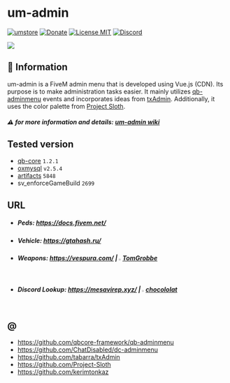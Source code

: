 # um-admin 

[![umstore](https://cdn.discordapp.com/attachments/715130970294059088/1044857362617470986/Baslksz-3.png)](https://uyuyorumstore.com)
[![Donate](https://cdn.discordapp.com/attachments/715130970294059088/1044848075996405820/coffee.png)](https://www.buymeacoffee.com/umcof)
[![License MIT](https://cdn.discordapp.com/attachments/715130970294059088/1044845854508449822/license.png)](https://choosealicense.com/licenses/gpl-3.0)
[![Discord](https://cdn.discordapp.com/attachments/715130970294059088/1044855172494532628/discord.png)](https://discord.gg/cf6wkBFeYV)

<img src="https://cdn.discordapp.com/attachments/627254815252152331/1066751247283130469/209208440-0d2eddef-dec1-41f6-a79a-09ae9edbbb7b_kopya.png">

## 🥝 Information
um-admin is a FiveM admin menu that is developed using Vue.js (CDN). Its purpose is to make administration tasks easier. It mainly utilizes [qb-adminmenu](https://github.com/qbcore-framework/qb-adminmenu) events and incorporates ideas from [txAdmin](https://github.com/tabarra/txAdmin). Additionally, it uses the color palette from [Project Sloth](https://github.com/Project-Sloth).
##### ⚠️ for more information and details: [um-admin wiki](https://github.com/alp1x/um-admin/wiki/um-admin-wiki)



## Tested version
* [qb-core](https://github.com/qbcore-framework/qb-core) `1.2.1`
* [oxmysql](https://github.com/overextended/oxmysql) `v2.5.4`
* [artifacts](https://runtime.fivem.net/artifacts/fivem/build_server_windows/master/) `5848`
* sv_enforceGameBuild `2699`

## URL
* ##### Peds: https://docs.fivem.net/ 
* ##### Vehicle: https://gtahash.ru/
* ##### Weapons: https://vespura.com/ | <img src="https://avatars.githubusercontent.com/u/31419184?v=4" width="1%"> [TomGrobbe](https://github.com/TomGrobbe)
* ##### Discord Lookup: https://mesavirep.xyz/ | <img src="https://avatars.githubusercontent.com/u/43297230?v=4" width="1%"> [chocololat](https://github.com/chocololat)

## @
* https://github.com/qbcore-framework/qb-adminmenu
* https://github.com/ChatDisabled/dc-adminmenu
* https://github.com/tabarra/txAdmin
* https://github.com/Project-Sloth
* https://github.com/kerimtonkaz
